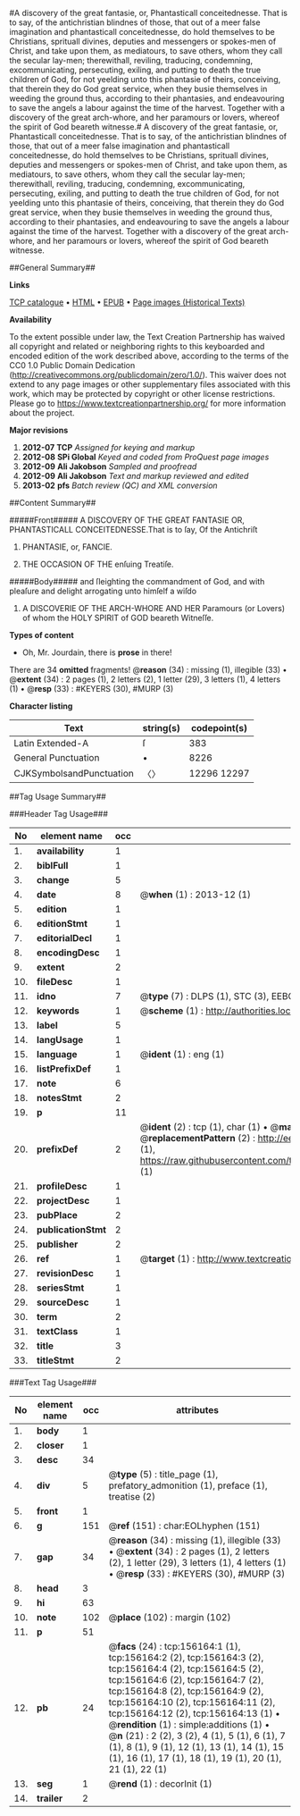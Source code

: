 #A discovery of the great fantasie, or, Phantasticall conceitednesse. That is to say, of the antichristian blindnes of those, that out of a meer false imagination and phantasticall conceitednesse, do hold themselves to be Christians, sprituall divines, deputies and messengers or spokes-men of Christ, and take upon them, as mediatours, to save others, whom they call the secular lay-men; therewithall, reviling, traducing, condemning, excommunicating, persecuting, exiling, and putting to death the true children of God, for not yeelding unto this phantasie of theirs, conceiving, that therein they do God great service, when they busie themselves in weeding the ground thus, according to their phantasies, and endeavouring to save the angels a labour against the time of the harvest. Together with a discovery of the great arch-whore, and her paramours or lovers, whereof the spirit of God beareth witnesse.#
A discovery of the great fantasie, or, Phantasticall conceitednesse. That is to say, of the antichristian blindnes of those, that out of a meer false imagination and phantasticall conceitednesse, do hold themselves to be Christians, sprituall divines, deputies and messengers or spokes-men of Christ, and take upon them, as mediatours, to save others, whom they call the secular lay-men; therewithall, reviling, traducing, condemning, excommunicating, persecuting, exiling, and putting to death the true children of God, for not yeelding unto this phantasie of theirs, conceiving, that therein they do God great service, when they busie themselves in weeding the ground thus, according to their phantasies, and endeavouring to save the angels a labour against the time of the harvest. Together with a discovery of the great arch-whore, and her paramours or lovers, whereof the spirit of God beareth witnesse.

##General Summary##

**Links**

[TCP catalogue](http://www.ota.ox.ac.uk/tcp/)  • 
[HTML](http://tei.it.ox.ac.uk/tcp/Texts-HTML/free/A81/A81535.html)  • 
[EPUB](http://tei.it.ox.ac.uk/tcp/Texts-EPUB/free/A81/A81535.epub) • 
[Page images (Historical Texts)](https://historicaltexts.jisc.ac.uk/eebo-99872935e)

**Availability**

To the extent possible under law, the Text Creation Partnership has waived all copyright and related or neighboring rights to this keyboarded and encoded edition of the work described above, according to the terms of the CC0 1.0 Public Domain Dedication (http://creativecommons.org/publicdomain/zero/1.0/). This waiver does not extend to any page images or other supplementary files associated with this work, which may be protected by copyright or other license restrictions. Please go to https://www.textcreationpartnership.org/ for more information about the project.

**Major revisions**

1. __2012-07__ __TCP__ *Assigned for keying and markup*
1. __2012-08__ __SPi Global__ *Keyed and coded from ProQuest page images*
1. __2012-09__ __Ali Jakobson__ *Sampled and proofread*
1. __2012-09__ __Ali Jakobson__ *Text and markup reviewed and edited*
1. __2013-02__ __pfs__ *Batch review (QC) and XML conversion*

##Content Summary##

#####Front#####
A DISCOVERY OF THE GREAT FANTASIE OR, PHANTASTICALL CONCEITEDNESSE.That is to ſay, Of the Antichriſt
1. PHANTASIE, or, FANCIE.

1. THE OCCASION OF THE enſuing Treatiſe.

#####Body#####
and ſleighting the commandment of God, and with pleaſure and delight arrogating unto himſelf a wiſdo
1. A DISCOVERIE OF THE ARCH-WHORE AND HER Paramours (or Lovers) of whom the HOLY SPIRIT of GOD beareth Witneſſe.

**Types of content**

  * Oh, Mr. Jourdain, there is **prose** in there!

There are 34 **omitted** fragments! 
 @__reason__ (34) : missing (1), illegible (33)  •  @__extent__ (34) : 2 pages (1), 2 letters (2), 1 letter (29), 3 letters (1), 4 letters (1)  •  @__resp__ (33) : #KEYERS (30), #MURP (3)

**Character listing**


|Text|string(s)|codepoint(s)|
|---|---|---|
|Latin Extended-A|ſ|383|
|General Punctuation|•|8226|
|CJKSymbolsandPunctuation|〈〉|12296 12297|

##Tag Usage Summary##

###Header Tag Usage###

|No|element name|occ|attributes|
|---|---|---|---|
|1.|__availability__|1||
|2.|__biblFull__|1||
|3.|__change__|5||
|4.|__date__|8| @__when__ (1) : 2013-12 (1)|
|5.|__edition__|1||
|6.|__editionStmt__|1||
|7.|__editorialDecl__|1||
|8.|__encodingDesc__|1||
|9.|__extent__|2||
|10.|__fileDesc__|1||
|11.|__idno__|7| @__type__ (7) : DLPS (1), STC (3), EEBO-CITATION (1), PROQUEST (1), VID (1)|
|12.|__keywords__|1| @__scheme__ (1) : http://authorities.loc.gov/ (1)|
|13.|__label__|5||
|14.|__langUsage__|1||
|15.|__language__|1| @__ident__ (1) : eng (1)|
|16.|__listPrefixDef__|1||
|17.|__note__|6||
|18.|__notesStmt__|2||
|19.|__p__|11||
|20.|__prefixDef__|2| @__ident__ (2) : tcp (1), char (1)  •  @__matchPattern__ (2) : ([0-9\-]+):([0-9IVX]+) (1), (.+) (1)  •  @__replacementPattern__ (2) : http://eebo.chadwyck.com/downloadtiff?vid=$1&page=$2 (1), https://raw.githubusercontent.com/textcreationpartnership/Texts/master/tcpchars.xml#$1 (1)|
|21.|__profileDesc__|1||
|22.|__projectDesc__|1||
|23.|__pubPlace__|2||
|24.|__publicationStmt__|2||
|25.|__publisher__|2||
|26.|__ref__|1| @__target__ (1) : http://www.textcreationpartnership.org/docs/. (1)|
|27.|__revisionDesc__|1||
|28.|__seriesStmt__|1||
|29.|__sourceDesc__|1||
|30.|__term__|2||
|31.|__textClass__|1||
|32.|__title__|3||
|33.|__titleStmt__|2||


###Text Tag Usage###

|No|element name|occ|attributes|
|---|---|---|---|
|1.|__body__|1||
|2.|__closer__|1||
|3.|__desc__|34||
|4.|__div__|5| @__type__ (5) : title_page (1), prefatory_admonition (1), preface (1), treatise (2)|
|5.|__front__|1||
|6.|__g__|151| @__ref__ (151) : char:EOLhyphen (151)|
|7.|__gap__|34| @__reason__ (34) : missing (1), illegible (33)  •  @__extent__ (34) : 2 pages (1), 2 letters (2), 1 letter (29), 3 letters (1), 4 letters (1)  •  @__resp__ (33) : #KEYERS (30), #MURP (3)|
|8.|__head__|3||
|9.|__hi__|63||
|10.|__note__|102| @__place__ (102) : margin (102)|
|11.|__p__|51||
|12.|__pb__|24| @__facs__ (24) : tcp:156164:1 (1), tcp:156164:2 (2), tcp:156164:3 (2), tcp:156164:4 (2), tcp:156164:5 (2), tcp:156164:6 (2), tcp:156164:7 (2), tcp:156164:8 (2), tcp:156164:9 (2), tcp:156164:10 (2), tcp:156164:11 (2), tcp:156164:12 (2), tcp:156164:13 (1)  •  @__rendition__ (1) : simple:additions (1)  •  @__n__ (21) : 2 (2), 3 (2), 4 (1), 5 (1), 6 (1), 7 (1), 8 (1), 9 (1), 12 (1), 13 (1), 14 (1), 15 (1), 16 (1), 17 (1), 18 (1), 19 (1), 20 (1), 21 (1), 22 (1)|
|13.|__seg__|1| @__rend__ (1) : decorInit (1)|
|14.|__trailer__|2||
